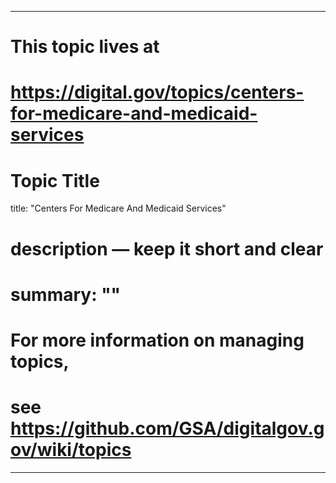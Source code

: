 
---
# This topic lives at
# https://digital.gov/topics/centers-for-medicare-and-medicaid-services

# Topic Title
title: "Centers For Medicare And Medicaid Services"

# description — keep it short and clear
# summary: ""


# For more information on managing topics,
# see https://github.com/GSA/digitalgov.gov/wiki/topics
---